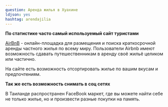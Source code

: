 ```yaml
---
question: Аренда жилья в Хуахине
ldjson: yes
hashtag: arendajilia
---
```


**По статистике часто самый используемый сайт туристами**

[AirBnB](https://www.airbnb.ru/hua-hin-thailand/stays) - онлайн-площадка для размещения и поиска краткосрочной аренды частного жилья по всему миру. Пользователи Airbnb имеют возможность сдавать путешественникам в аренду своё жильё целиком или частично.

На сайте есть возможность отсортировать жилье по вашим вкусам и предпочтениям. 

**Так же есть возможность снимать в соц сетях**

В Таиланде распространен FaceBook маркет, где вы можете найти себе не только жилье, но и произвести разные покупки на память.